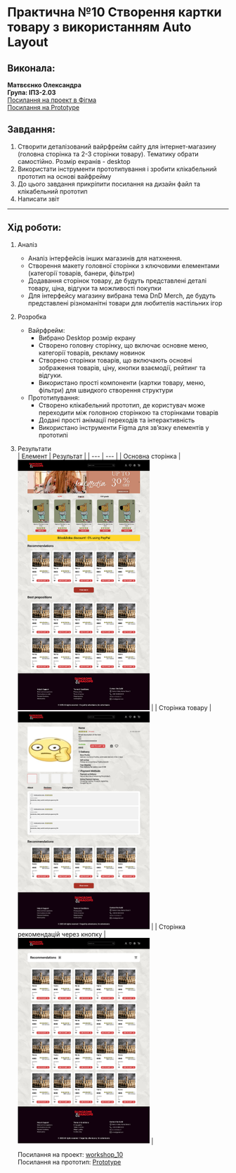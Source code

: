 # Практична №10 Створення картки товару з використанням Auto Layout

## Виконала:  
**Матвєєнко Олександра**  
**Група: ІПЗ-2.03**  
[Посилання на проект в Фігма](https://www.figma.com/design/tHSENAGE9w26VYFvL16hLk/workshop_10?node-id=0-1&t=jaZhitdiemvx3hX3-1)  
[Посилання на Prototype](https://www.figma.com/proto/tHSENAGE9w26VYFvL16hLk/workshop_10?page-id=0%3A1&node-id=18-1945&p=f&viewport=-490%2C255%2C0.09&t=IeiqfaBIXqFAMlRE-1&scaling=scale-down-width&content-scaling=fixed&starting-point-node-id=18%3A1945)

## Завдання:
1. Створити деталізований вайрфрейм сайту для інтернет-магазину (головна сторінка та 2-3 сторінки товару). Тематику обрати самостійно. Розмір екранів - desktop
2. Використати інструменти прототипування і зробити клікабельний прототип на основі вайфрейму
3. До цього завдання прикріпити посилання на дизайн файл та клікабельний прототип
4. Написати звіт

---

## Хід роботи:
1. Аналіз
    - Аналіз інтерфейсів інших магазинів для натхнення.
    - Створення макету головної сторінки з ключовими елементами (категорії товарів, банери, фільтри)
    - Додавання сторінок товару, де будуть представлені деталі товару, ціна, відгуки та можливості покупки
    - Для інтерфейсу магазину вибрана тема DnD Merch, де будуть представлені різноманітні товари для любителів настільних ігор
2. Розробка
    - Вайрфрейм:
        - Вибрано Desktop розмір екрану
        - Створено головну сторінку, що включає основне меню, категорії товарів, рекламу новинок
        - Створено сторінки товарів, що включають основні зображення товарів, ціну, кнопки взаємодії, рейтинг та відгуки.
        - Використано прості компоненти (картки товару, меню, фільтри) для швидкого створення структури
    - Прототипування:
        - Створено клікабельний прототип, де користувач може переходити між головною сторінкою та сторінками товарів
        - Додані прості анімації переходів та інтерактивність
        - Використано інструменти Figma для зв’язку елементів у прототипі
3. Результати  
    | Елемент | Результат |
    | --- | --- |
    | Основна сторінка | <img src="images/Desktop1.png" width="300px" /> |
    | Сторінка товару | <img src="images/Desktop2.png" width="300px" /> |
    | Сторінка рекомендацій через кнопку | <img src="images/Desktop3.png" width="300px" /> |

    Посилання на проект: [workshop_10](https://www.figma.com/design/tHSENAGE9w26VYFvL16hLk/workshop_10?node-id=0-1&t=jaZhitdiemvx3hX3-1)  
    Посилання на прототип: [Prototype](https://www.figma.com/proto/tHSENAGE9w26VYFvL16hLk/workshop_10?page-id=0%3A1&node-id=18-1945&p=f&viewport=-490%2C255%2C0.09&t=IeiqfaBIXqFAMlRE-1&scaling=scale-down-width&content-scaling=fixed&starting-point-node-id=18%3A1945)
